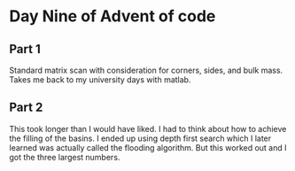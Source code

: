 # Day Nine of Advent of code

## Part 1

Standard matrix scan with consideration for corners, sides, and bulk mass. Takes me back to my university days with matlab.


## Part 2

This took longer than I would have liked. I had to think about how to achieve the filling of the basins. I ended up using
depth first search which I later learned was actually called the flooding algorithm. But this worked out and I got the three
largest numbers.

